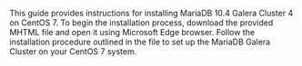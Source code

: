 This guide provides instructions for installing MariaDB 10.4 Galera Cluster 4 on CentOS 7. To begin the installation process, download the provided MHTML file and open it using Microsoft Edge browser. 
Follow the installation procedure outlined in the file to set up the MariaDB Galera Cluster on your CentOS 7 system.
